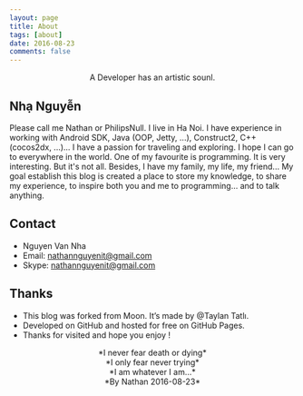 ```yaml
---
layout: page
title: About
tags: [about]
date: 2016-08-23
comments: false
---
```

    
<center>A Developer has an artistic sounl.</center>

## Nhạ Nguyễn
Please call me Nathan or PhilipsNull. I live in Ha Noi.
I have experience in working with Android SDK, Java (OOP, Jetty, ...), Construct2, C++ (cocos2dx, ...)...
I have a passion for traveling and exploring. I hope I can go to everywhere in the world.
One of my favourite is programming. It is very interesting.
But it's not all. Besides, I have my family, my life, my friend...
My goal establish this blog is created a place to store my knowledge, to share my experience,  to inspire both you and me to programming... and to talk anything.

## Contact
* Nguyen Van Nha
* Email: nathannguyenit@gmail.com
* Skype: nathannguyenit@gmail.com

## Thanks
* This blog was forked from Moon. It’s made by @Taylan Tatlı.
* Developed on GitHub and hosted for free on GitHub Pages.
* Thanks for visited and hope you enjoy !


<center>*I never fear death or dying*</center>
<center>*I only fear never trying*</center>
<center>*I am whatever I am...*</center>



<center>*By Nathan 2016-08-23*</center>
